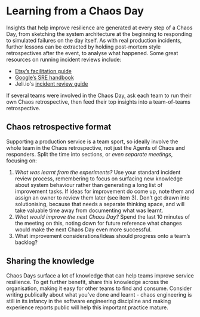 # Learning from a Chaos Day

Insights that help improve resilience are generated at every step of a Chaos Day, from sketching the system architecture at the beginning to responding to simulated failures on the day itself. As with real production incidents, further lessons can be extracted by holding post-mortem style retrospectives after the event, to analyse what happened. Some great resources on running incident reviews include:&#x20;

* [Etsy’s facilitation guide](https://extfiles.etsy.com/DebriefingFacilitationGuide.pdf)
* [Google’s SRE handbook](https://sre.google/sre-book/postmortem-culture/)&#x20;
* Jeli.io's [incident review guide](https://www.jeli.io/blog/what-is-incident-analysis-and-why-should-we-do-it/)

If several teams were involved in the Chaos Day, ask each team to run their own Chaos retrospective, then feed their top insights into a team-of-teams retrospective.

## Chaos retrospective format

Supporting a production service is a team sport, so ideally involve the whole team in the Chaos retrospective, not just the Agents of Chaos and responders. Split the time into sections, or _even separate meetings_, focusing on:

1. _What was learnt from the experiments?_ Use your standard incident review process, remembering to focus on surfacing new knowledge about system behaviour rather than  generating a long list of improvement tasks. If ideas for improvement do come up, note them and assign an owner to review them later (see item 3). Don’t get drawn into solutionising, because that needs a separate thinking space, and will take valuable time away from documenting what was learnt.
2. _What would improve the next Chaos Day?_ Spend the last 10 minutes of the meeting on this, noting down for future reference what changes would make the next Chaos Day even more successful.
3. What improvement considerations/ideas should progress onto a team’s backlog?

## Sharing the knowledge

Chaos Days surface a lot of knowledge that can help teams improve service resilience. To get further benefit, share this knowledge across the organisation, making it easy for other teams to find and consume. Consider writing publically about what you’ve done and learnt - chaos engineering is still in its infancy in the software engineering discipline and making experience reports public will help this important practice mature.
